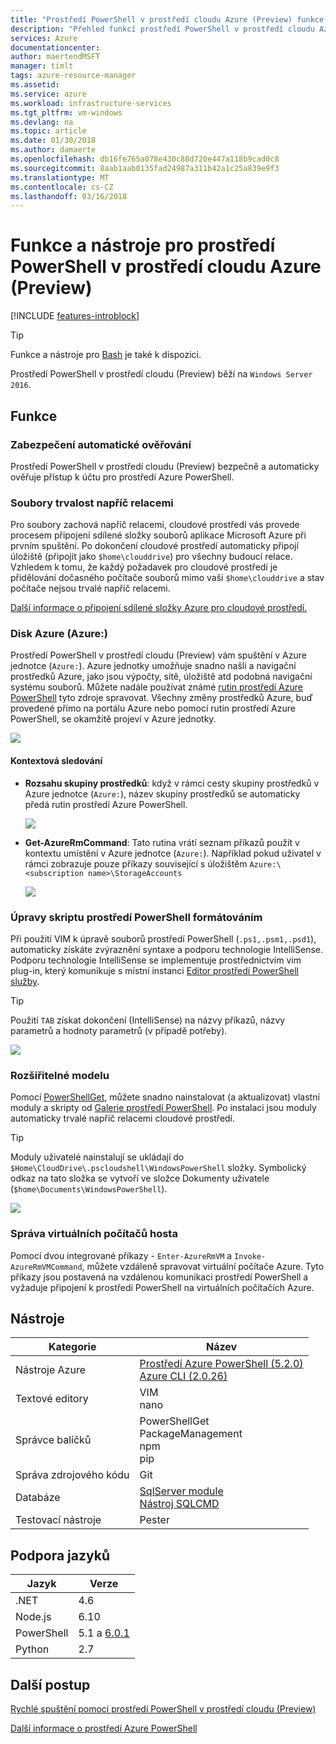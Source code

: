 ```yaml
---
title: "Prostředí PowerShell v prostředí cloudu Azure (Preview) funkce | Microsoft Docs"
description: "Přehled funkcí prostředí PowerShell v prostředí cloudu Azure"
services: Azure
documentationcenter: 
author: maertendMSFT
manager: timlt
tags: azure-resource-manager
ms.assetid: 
ms.service: azure
ms.workload: infrastructure-services
ms.tgt_pltfrm: vm-windows
ms.devlang: na
ms.topic: article
ms.date: 01/30/2018
ms.author: damaerte
ms.openlocfilehash: db16fe765a078e430c88d720e447a118b9cad0c8
ms.sourcegitcommit: 8aab1aab0135fad24987a311b42a1c25a839e9f3
ms.translationtype: MT
ms.contentlocale: cs-CZ
ms.lasthandoff: 03/16/2018
---
```

# <a name="features--tools-for-powershell-in-azure-cloud-shell-preview"></a>Funkce a nástroje pro prostředí PowerShell v prostředí cloudu Azure (Preview)

[!INCLUDE [features-introblock](../../includes/cloud-shell-features-introblock.md)]

> [!TIP]
> Funkce a nástroje pro [Bash](features.md) je také k dispozici.

Prostředí PowerShell v prostředí cloudu (Preview) běží na `Windows Server 2016`.

## <a name="features"></a>Funkce

### <a name="secure-automatic-authentication"></a>Zabezpečení automatické ověřování

Prostředí PowerShell v prostředí cloudu (Preview) bezpečně a automaticky ověřuje přístup k účtu pro prostředí Azure PowerShell.

### <a name="files-persistence-across-sessions"></a>Soubory trvalost napříč relacemi

Pro soubory zachová napříč relacemi, cloudové prostředí vás provede procesem připojení sdílené složky souborů aplikace Microsoft Azure při prvním spuštění.
Po dokončení cloudové prostředí automaticky připojí úložiště (připojit jako `$home\clouddrive`) pro všechny budoucí relace.
Vzhledem k tomu, že každý požadavek pro cloudové prostředí je přidělování dočasného počítače souborů mimo vaši `$home\clouddrive` a stav počítače nejsou trvalé napříč relacemi.

[Další informace o připojení sdílené složky Azure pro cloudové prostředí.](persisting-shell-storage-powershell.md)

### <a name="azure-drive-azure"></a>Disk Azure (Azure:)

Prostředí PowerShell v prostředí cloudu (Preview) vám spuštění v Azure jednotce (`Azure:`).
Azure jednotky umožňuje snadno našli a navigační prostředků Azure, jako jsou výpočty, sítě, úložiště atd podobná navigační systému souborů.
Můžete nadále používat známé [rutin prostředí Azure PowerShell](https://docs.microsoft.com/powershell/azure) tyto zdroje spravovat.
Všechny změny prostředků Azure, buď provedené přímo na portálu Azure nebo pomocí rutin prostředí Azure PowerShell, se okamžitě projeví v Azure jednotky.

![](media/features-powershell/azure-drive.png)

#### <a name="contextual-awareness"></a>Kontextová sledování
- **Rozsahu skupiny prostředků**: když v rámci cesty skupiny prostředků v Azure jednotce (`Azure:`), název skupiny prostředků se automaticky předá rutin prostředí Azure PowerShell.

    ![](media/features-powershell/resource-group-autocomplete.png)

- **Get-AzureRmCommand**: Tato rutina vrátí seznam příkazů použít v kontextu umístění v Azure jednotce (`Azure:`). Například pokud uživatel v rámci zobrazuje pouze příkazy související s úložištěm `Azure:\<subscription name>\StorageAccounts`

    ![](media/features-powershell/get-azurermcommand.png)

### <a name="rich-powershell-script-editing"></a>Úpravy skriptu prostředí PowerShell formátováním

Při použití VIM k úpravě souborů prostředí PowerShell (`.ps1,.psm1,.psd1`), automaticky získáte zvýraznění syntaxe a podporu technologie IntelliSense.
Podporu technologie IntelliSense se implementuje prostřednictvím vim plug-in, který komunikuje s místní instanci [Editor prostředí PowerShell služby](https://github.com/PowerShell/PowerShellEditorServices).

> [!TIP]
> Použití `TAB` získat dokončení (IntelliSense) na názvy příkazů, názvy parametrů a hodnoty parametrů (v případě potřeby).

![](media/features-powershell/powershell-editing-vim.png)

### <a name="extensible-model"></a>Rozšiřitelné modelu

Pomocí [PowerShellGet](https://docs.microsoft.com/powershell/module/powershellget), můžete snadno nainstalovat (a aktualizovat) vlastní moduly a skripty od [Galerie prostředí PowerShell](https://www.powershellgallery.com).
Po instalaci jsou moduly automaticky trvalé napříč relacemi cloudové prostředí.

> [!TIP]
> Moduly uživatelé nainstalují se ukládají do `$Home\CloudDrive\.pscloudshell\WindowsPowerShell` složky. Symbolický odkaz na tato složka se vytvoří ve složce Dokumenty uživatele (`$home\Documents\WindowsPowerShell`).

![](media/features-powershell/powershellget-module.png)

### <a name="management-of-guest-vms"></a>Správa virtuálních počítačů hosta

Pomocí dvou integrované příkazy - `Enter-AzureRmVM` a `Invoke-AzureRmVMCommand`, můžete vzdáleně spravovat virtuální počítače Azure.
Tyto příkazy jsou postavená na vzdálenou komunikaci prostředí PowerShell a vyžaduje připojení k prostředí PowerShell na virtuálních počítačích Azure.

## <a name="tools"></a>Nástroje

|**Kategorie**    |**Název**                                 |
|----------------|-----------------------------------------|
|Nástroje Azure     |[Prostředí Azure PowerShell (5.2.0)](https://docs.microsoft.com/powershell/azure/overview)<br> [Azure CLI (2.0.26)](https://docs.microsoft.com/cli/azure)|
|Textové editory    |VIM<br> nano                             |
|Správce balíčků |PowerShellGet<br> PackageManagement<br> npm<br> pip |
|Správa zdrojového kódu  |Git                                      |
|Databáze       |[SqlServer module](https://www.powershellgallery.com/packages/SqlServer)<br> [Nástroj SQLCMD](https://docs.microsoft.com/sql/tools/sqlcmd-utility)      |
|Testovací nástroje      |Pester                                   |

## <a name="language-support"></a>Podpora jazyků

|**Jazyk**|**Verze**|
|------------|-----------|
|.NET        |4.6        |
|Node.js     |6.10       |
|PowerShell  |5.1 a [6.0.1](https://github.com/PowerShell/powershell/releases)       |
|Python      |2.7        |

## <a name="next-steps"></a>Další postup

[Rychlé spuštění pomocí prostředí PowerShell v prostředí cloudu (Preview)](quickstart-powershell.md)

[Další informace o prostředí Azure PowerShell](https://docs.microsoft.com/powershell/azure/)
